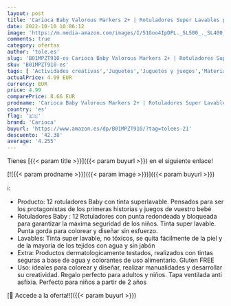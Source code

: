 ```yaml
---
layout: post
title: 'Carioca Baby Valorous Markers 2+ | Rotuladores Super Lavables para Bebés a Partir de 2 años  Punta Redondeada y Colores Surtidos  12 Uds.'
date: 2022-10-10 10:06:12
image: 'https://m.media-amazon.com/images/I/51Goo4IpDPL._SL500_._SL400_.jpg'
comments: true
category: ofertas
author: 'tole.es'
slug: 'B01MPZT910-es Carioca Baby Valorous Markers 2+ | Rotuladores Super...'
sku: 'B01MPZT910-es'
tags: [ 'Actividades creativas','Juguetes','Juguetes y juegos','Material de escritura y dibujo para niños','Rotuladores de colores para niños','carioca','rotuladores','🇪🇸', ]
actualPrice: 4.99 EUR
currency: EUR
price: 4.99
comparePrice: 8.66 EUR
prodname: 'Carioca Baby Valorous Markers 2+ | Rotuladores Super Lavables para Bebés a Partir de 2 años  Punta Redondeada y Colores Surtidos  12 Uds.'
country: 'es'
flag: '🇪🇸'
brand: 'Carioca'
buyurl: 'https://www.amazon.es/dp/B01MPZT910/?tag=tolees-21'
descuento: '42.38'
average: '4.255'
---
```


Tienes [{{< param title >}}]({{< param buyurl >}}) en el siguiente enlace!

[![{{< param prodname >}}]({{< param image >}})]({{< param buyurl >}})

ℹ️:

- Producto: 12 rotuladores Baby con tinta superlavable. Pensados para ser los protagonistas de los primeras historias y juegos de vuestro bebé
- Rotuladores Baby : 12 Rotuladores con punta redondeada y bloqueada para garantizar la máxima seguridad de los niños. Tinta super lavable. Punta gorda para colorear y diseñar sin esfuerzo.
- Lavables: Tinta super lavable, no tóxicos, se quita fácilmente de la piel y de la mayoría de los tejidos con agua y sin jabón
- Extra: Productos dermatologicamente testados, realizados con tintas seguras a base de agua y colorantes de uso alimentario. Gluten FREE
- Uso: ideales para colorear y diseñar, realizar manualidades y desarrollar su creatividad. Regalo perfecto para adultos y niños. Tapa ventilada anti asfixia. Perfecto para niños a partir de 2 años

[🛒 Accede a la oferta!!]({{< param buyurl >}})
